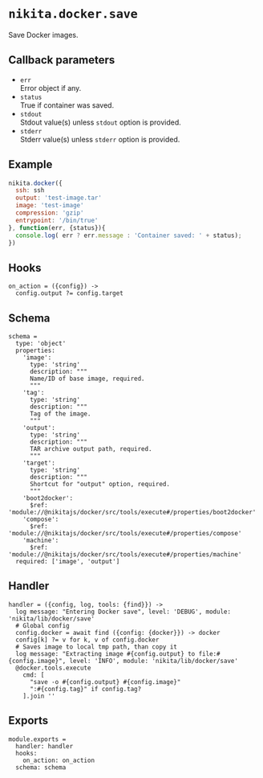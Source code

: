 
# `nikita.docker.save`

Save Docker images.

## Callback parameters

* `err`   
  Error object if any.
* `status`   
  True if container was saved.
* `stdout`   
  Stdout value(s) unless `stdout` option is provided.
* `stderr`   
  Stderr value(s) unless `stderr` option is provided.

## Example

```javascript
nikita.docker({
  ssh: ssh
  output: 'test-image.tar'
  image: 'test-image'
  compression: 'gzip'
  entrypoint: '/bin/true'
}, function(err, {status}){
  console.log( err ? err.message : 'Container saved: ' + status);
})
```

## Hooks

    on_action = ({config}) ->
      config.output ?= config.target

## Schema

    schema =
      type: 'object'
      properties:
        'image':
          type: 'string'
          description: """
          Name/ID of base image, required.
          """
        'tag':
          type: 'string'
          description: """
          Tag of the image.
          """  
        'output':
          type: 'string'
          description: """
          TAR archive output path, required.
          """
        'target':
          type: 'string'
          description: """
          Shortcut for "output" option, required.
          """
        'boot2docker':
          $ref: 'module://@nikitajs/docker/src/tools/execute#/properties/boot2docker'
        'compose':
          $ref: 'module://@nikitajs/docker/src/tools/execute#/properties/compose'
        'machine':
          $ref: 'module://@nikitajs/docker/src/tools/execute#/properties/machine'
      required: ['image', 'output']

## Handler

    handler = ({config, log, tools: {find}}) ->
      log message: "Entering Docker save", level: 'DEBUG', module: 'nikita/lib/docker/save'
      # Global config
      config.docker = await find ({config: {docker}}) -> docker
      config[k] ?= v for k, v of config.docker
      # Saves image to local tmp path, than copy it
      log message: "Extracting image #{config.output} to file:#{config.image}", level: 'INFO', module: 'nikita/lib/docker/save'
      @docker.tools.execute
        cmd: [
          "save -o #{config.output} #{config.image}"
          ":#{config.tag}" if config.tag?
        ].join ''

## Exports

    module.exports =
      handler: handler
      hooks:
        on_action: on_action
      schema: schema
